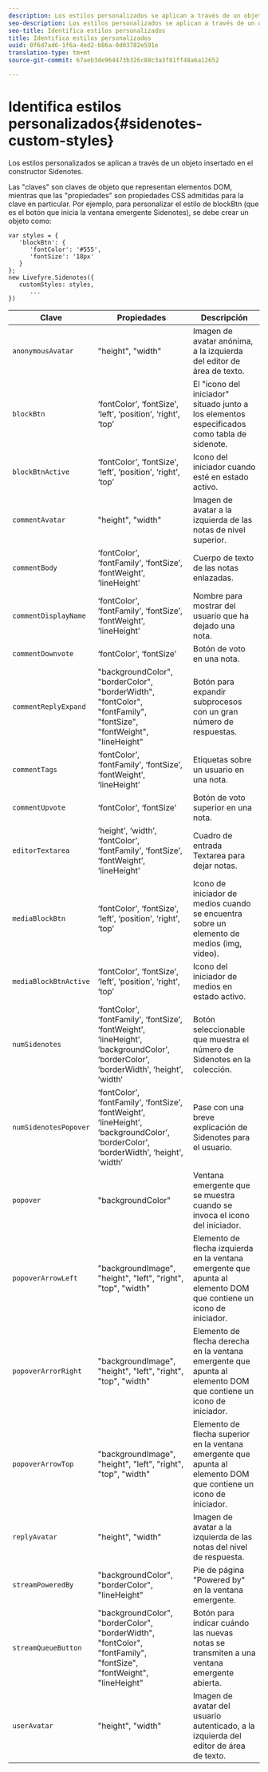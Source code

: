 ```yaml
---
description: Los estilos personalizados se aplican a través de un objeto insertado en el constructor Sidenotes.
seo-description: Los estilos personalizados se aplican a través de un objeto insertado en el constructor Sidenotes.
seo-title: Identifica estilos personalizados
title: Identifica estilos personalizados
uuid: 0f6d7ad6-1f6a-4ed2-b86a-0d03782e591e
translation-type: tm+mt
source-git-commit: 67aeb3de964473b326c88c3a3f81ff48a6a12652

---
```



# Identifica estilos personalizados{#sidenotes-custom-styles}

Los estilos personalizados se aplican a través de un objeto insertado en el constructor Sidenotes.

Las "claves" son claves de objeto que representan elementos DOM, mientras que las "propiedades" son propiedades CSS admitidas para la clave en particular. Por ejemplo, para personalizar el estilo de blockBtn (que es el botón que inicia la ventana emergente Sidenotes), se debe crear un objeto como:

```
var styles = { 
   'blockBtn': { 
      'fontColor': '#555', 
      'fontSize': '18px' 
   } 
}; 
new Livefyre.Sidenotes({ 
   customStyles: styles, 
      ...  
})
```

| **Clave** | **Propiedades** | Descripción |
|---|---|---|
| `anonymousAvatar` | "height", "width" | Imagen de avatar anónima, a la izquierda del editor de área de texto. |
| `blockBtn` | ‘fontColor’, ‘fontSize’, ‘left’, ‘position’, ‘right’, ‘top’ | El "icono del iniciador" situado junto a los elementos especificados como tabla de sidenote. |
| `blockBtnActive` | ‘fontColor’, ‘fontSize’, ‘left’, ‘position’, ‘right’, ‘top’ | Icono del iniciador cuando esté en estado activo. |
| `commentAvatar` | "height", "width" | Imagen de avatar a la izquierda de las notas de nivel superior. |
| `commentBody` | ‘fontColor’, ‘fontFamily’, ‘fontSize’, ‘fontWeight’, ‘lineHeight’ | Cuerpo de texto de las notas enlazadas. |
| `commentDisplayName` | ‘fontColor’, ‘fontFamily’, ‘fontSize’, ‘fontWeight’, ‘lineHeight’ | Nombre para mostrar del usuario que ha dejado una nota. |
| `commentDownvote` | ‘fontColor’, ‘fontSize’ | Botón de voto en una nota. |
| `commentReplyExpand` | "backgroundColor", "borderColor", "borderWidth", "fontColor", "fontFamily", "fontSize", "fontWeight", "lineHeight" | Botón para expandir subprocesos con un gran número de respuestas. |
| `commentTags` | ‘fontColor’, ‘fontFamily’, ‘fontSize’, ‘fontWeight’, ‘lineHeight’ | Etiquetas sobre un usuario en una nota. |
| `commentUpvote` | ‘fontColor’, ‘fontSize’ | Botón de voto superior en una nota. |
| `editorTextarea` | ‘height’, ‘width’, ‘fontColor’, ‘fontFamily’, ‘fontSize’, ‘fontWeight’, ‘lineHeight’ | Cuadro de entrada Textarea para dejar notas. |
| `mediaBlockBtn` | ‘fontColor’, ‘fontSize’, ‘left’, ‘position’, ‘right’, ‘top’ | Icono de iniciador de medios cuando se encuentra sobre un elemento de medios (img, video). |
| `mediaBlockBtnActive` | ‘fontColor’, ‘fontSize’, ‘left’, ‘position’, ‘right’, ‘top’ | Icono del iniciador de medios en estado activo. |
| `numSidenotes` | ‘fontColor’, ‘fontFamily’, ‘fontSize’, ‘fontWeight’, ‘lineHeight’, ‘backgroundColor’, ‘borderColor’, ‘borderWidth’, ‘height’, ‘width’ | Botón seleccionable que muestra el número de Sidenotes en la colección. |
| `numSidenotesPopover` | ‘fontColor’, ‘fontFamily’, ‘fontSize’, ‘fontWeight’, ‘lineHeight’, ‘backgroundColor’, ‘borderColor’, ‘borderWidth’, ‘height’, ‘width’ | Pase con una breve explicación de Sidenotes para el usuario. |
| `popover` | "backgroundColor" | Ventana emergente que se muestra cuando se invoca el icono del iniciador. |
| `popoverArrowLeft` | "backgroundImage", "height", "left", "right", "top", "width" | Elemento de flecha izquierda en la ventana emergente que apunta al elemento DOM que contiene un icono de iniciador. |
| `popoverArrorRight` | "backgroundImage", "height", "left", "right", "top", "width" | Elemento de flecha derecha en la ventana emergente que apunta al elemento DOM que contiene un icono de iniciador. |
| `popoverArrowTop` | "backgroundImage", "height", "left", "right", "top", "width" | Elemento de flecha superior en la ventana emergente que apunta al elemento DOM que contiene un icono de iniciador. |
| `replyAvatar` | "height", "width" | Imagen de avatar a la izquierda de las notas del nivel de respuesta. |
| `streamPoweredBy` | "backgroundColor", "borderColor", "lineHeight" | Pie de página "Powered by" en la ventana emergente. |
| `streamQueueButton` | "backgroundColor", "borderColor", "borderWidth", "fontColor", "fontFamily", "fontSize", "fontWeight", "lineHeight" | Botón para indicar cuándo las nuevas notas se transmiten a una ventana emergente abierta. |
| `userAvatar` | "height", "width" | Imagen de avatar del usuario autenticado, a la izquierda del editor de área de texto. |

